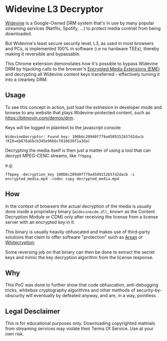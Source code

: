 # Widevine L3 Decryptor
[Widevine](https://www.widevine.com/solutions/widevine-drm) is a Google-Owned DRM system that's in use by many popular streaming services (Netflix, Spotify, ...) to protect media contnet from being downloaded.

But Widevine's least secure security level, L3, as used in most browsers and PCs, is implemented 100% in software (i.e no hardware TEEs), thereby making it reversible and bypassable.

This Chrome extension demonstates how it's possible to bypass Widevine DRM by hijacking calls to the browser's [Encrypted Media Extensions (EME)](https://www.html5rocks.com/en/tutorials/eme/basics/) and decrypting all Widevine content keys transferred - effectively turning it into a clearkey DRM.

## Usage
To see this concept in action, just load the extnesion in developer mode and browse to any website that plays Widevine-protected content, such as https://bitmovin.com/demos/drm.

Keys will be logged in plaintext to the javascript console:

`WidevineDecryptor: Found key: 100b6c20940f779a4589152b57d2dacb (KID=eb676abbcb345e96bbcf616630f1a3da)
`

Decrypting the media itself is then just a matter of using a tool that can decrypt MPEG-CENC streams, like `ffmpeg`. 

e.g:

`ffmpeg -decryption_key 100b6c20940f779a4589152b57d2dacb -i encrypted_media.mp4 -codec copy decrypted_media.mp4`

## How
In the context of browsers the actual decryption of the media is usually done inside a proprietary binary (`widevinecdm.dll`, known as the Content Decryption Module or CDM) only after receiving the license from a license server with an encrypted key in it.

This binary is usually heavily obfuscated and makes use of third-party solutions that claim to offer software "protection" such as [Arxan](https://digital.ai/application-protection) or [Whitecryption](https://www.intertrust.com/products/application-shielding/).

Some reversing job on that binary can then be done to extract the secret keys and mimic the key decryption algorithm from the license response.

## Why
This PoC was done to further show that code obfuscation, anti-debugging tricks, whitebox cryptography algorithms and other methods of security-by-obscurity will eventually by defeated anyway, and are, in a way, pointless.

## Legal Desclaimer
This is for educational purposes only. Downloading copyrighted matirials from streaming services may violate their Terms Of Service. Use at your own risk.

